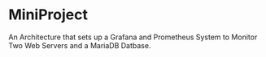 # MiniProject
An Architecture that sets up a Grafana and Prometheus System to Monitor Two Web Servers and a MariaDB Datbase.

